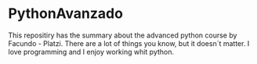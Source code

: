 # PythonAvanzado
This repositiry has the summary about the advanced python course by Facundo - Platzi. There are a lot of things you know, but it doesn´t matter. I love programming and I enjoy working whit python.
